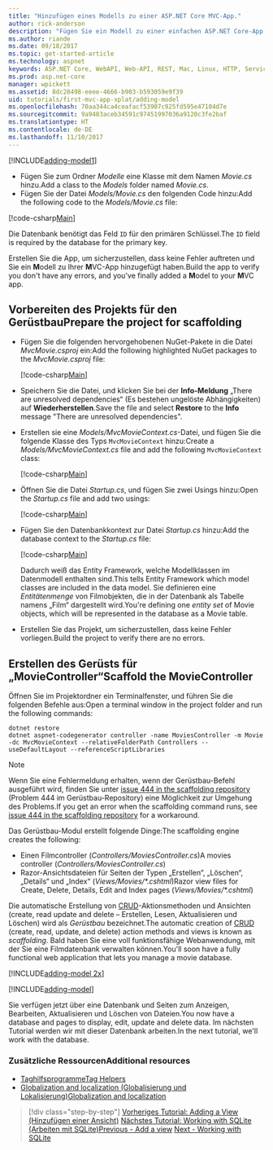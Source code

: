 ```yaml
---
title: "Hinzufügen eines Modells zu einer ASP.NET Core MVC-App."
author: rick-anderson
description: "Fügen Sie ein Modell zu einer einfachen ASP.NET Core-App hinzu."
ms.author: riande
ms.date: 09/18/2017
ms.topic: get-started-article
ms.technology: aspnet
keywords: ASP.NET Core, WebAPI, Web-API, REST, Mac, Linux, HTTP, Service, HTTP-Dienst, VS Code
ms.prod: asp.net-core
manager: wpickett
ms.assetid: 8dc28498-eeee-4666-b903-b593059e9f39
uid: tutorials/first-mvc-app-xplat/adding-model
ms.openlocfilehash: 70aa344ca4ceafacf53907c925fd595e47104d7e
ms.sourcegitcommit: 9a9483aceb34591c97451997036a9120c3fe2baf
ms.translationtype: HT
ms.contentlocale: de-DE
ms.lasthandoff: 11/10/2017
---
```

[!INCLUDE[adding-model1](../../includes/mvc-intro/adding-model1.md)]

* <span data-ttu-id="8d58b-104">Fügen Sie zum Ordner *Modelle* eine Klasse mit dem Namen *Movie.cs* hinzu.</span><span class="sxs-lookup"><span data-stu-id="8d58b-104">Add a class to the *Models* folder named *Movie.cs*.</span></span>
* <span data-ttu-id="8d58b-105">Fügen Sie der Datei *Models/Movie.cs* den folgenden Code hinzu:</span><span class="sxs-lookup"><span data-stu-id="8d58b-105">Add the following code to the *Models/Movie.cs* file:</span></span>

[!code-csharp[Main](../../tutorials/first-mvc-app/start-mvc/sample/MvcMovie/Models/MovieNoEF.cs?name=snippet_1)]

<span data-ttu-id="8d58b-106">Die Datenbank benötigt das Feld `ID` für den primären Schlüssel.</span><span class="sxs-lookup"><span data-stu-id="8d58b-106">The `ID` field is required by the database for the primary key.</span></span> 

<span data-ttu-id="8d58b-107">Erstellen Sie die App, um sicherzustellen, dass keine Fehler auftreten und Sie ein **M**odell zu Ihrer **M**VC-App hinzugefügt haben.</span><span class="sxs-lookup"><span data-stu-id="8d58b-107">Build the app to verify you don't have any errors, and you've finally added a **M**odel to your **M**VC app.</span></span>

## <a name="prepare-the-project-for-scaffolding"></a><span data-ttu-id="8d58b-108">Vorbereiten des Projekts für den Gerüstbau</span><span class="sxs-lookup"><span data-stu-id="8d58b-108">Prepare the project for scaffolding</span></span>

- <span data-ttu-id="8d58b-109">Fügen Sie die folgenden hervorgehobenen NuGet-Pakete in die Datei *MvcMovie.csproj* ein:</span><span class="sxs-lookup"><span data-stu-id="8d58b-109">Add the following highlighted NuGet packages to the *MvcMovie.csproj* file:</span></span>
             
   [!code-csharp[Main](start-mvc/sample/MvcMovie/MvcMovie.csproj?highlight=7,10)]

- <span data-ttu-id="8d58b-110">Speichern Sie die Datei, und klicken Sie bei der **Info-Meldung** „There are unresolved dependencies“ (Es bestehen ungelöste Abhängigkeiten) auf **Wiederherstellen**.</span><span class="sxs-lookup"><span data-stu-id="8d58b-110">Save the file and select **Restore** to the **Info** message "There are unresolved dependencies".</span></span>
- <span data-ttu-id="8d58b-111">Erstellen sie eine *Models/MvcMovieContext.cs*-Datei, und fügen Sie die folgende Klasse des Typs `MvcMovieContext` hinzu:</span><span class="sxs-lookup"><span data-stu-id="8d58b-111">Create a *Models/MvcMovieContext.cs* file and add the following `MvcMovieContext` class:</span></span>

   [!code-csharp[Main](start-mvc/sample/MvcMovie/Models/MvcMovieContext.cs)]
   
- <span data-ttu-id="8d58b-112">Öffnen Sie die Datei *Startup.cs*, und fügen Sie zwei Usings hinzu:</span><span class="sxs-lookup"><span data-stu-id="8d58b-112">Open the *Startup.cs* file and add two usings:</span></span>

   [!code-csharp[Main](start-mvc/sample/MvcMovie/Startup.cs?name=snippet1&highlight=1,2)]

- <span data-ttu-id="8d58b-113">Fügen Sie den Datenbankkontext zur Datei *Startup.cs* hinzu:</span><span class="sxs-lookup"><span data-stu-id="8d58b-113">Add the database context to the *Startup.cs* file:</span></span>

   [!code-csharp[Main](start-mvc/sample/MvcMovie/Startup.cs?name=snippet2&highlight=6-7)]

  <span data-ttu-id="8d58b-114">Dadurch weiß das Entity Framework, welche Modellklassen im Datenmodell enthalten sind.</span><span class="sxs-lookup"><span data-stu-id="8d58b-114">This tells Entity Framework which model classes are included in the data model.</span></span> <span data-ttu-id="8d58b-115">Sie definieren eine *Entitätenmenge* von Filmobjekten, die in der Datenbank als Tabelle namens „Film“ dargestellt wird.</span><span class="sxs-lookup"><span data-stu-id="8d58b-115">You're defining one *entity set* of Movie objects, which will be represented in the database as a Movie table.</span></span>

- <span data-ttu-id="8d58b-116">Erstellen Sie das Projekt, um sicherzustellen, dass keine Fehler vorliegen.</span><span class="sxs-lookup"><span data-stu-id="8d58b-116">Build the project to verify there are no errors.</span></span>

## <a name="scaffold-the-moviecontroller"></a><span data-ttu-id="8d58b-117">Erstellen des Gerüsts für „MovieController“</span><span class="sxs-lookup"><span data-stu-id="8d58b-117">Scaffold the MovieController</span></span>

<span data-ttu-id="8d58b-118">Öffnen Sie im Projektordner ein Terminalfenster, und führen Sie die folgenden Befehle aus:</span><span class="sxs-lookup"><span data-stu-id="8d58b-118">Open a terminal window in the project folder and run the following commands:</span></span>

```
dotnet restore
dotnet aspnet-codegenerator controller -name MoviesController -m Movie -dc MvcMovieContext --relativeFolderPath Controllers --useDefaultLayout --referenceScriptLibraries 
```

> [!NOTE]
> <span data-ttu-id="8d58b-119">Wenn Sie eine Fehlermeldung erhalten, wenn der Gerüstbau-Befehl ausgeführt wird, finden Sie unter [issue 444 in the scaffolding repository](https://github.com/aspnet/scaffolding/issues/444) (Problem 444 im Gerüstbau-Repository) eine Möglichkeit zur Umgehung des Problems.</span><span class="sxs-lookup"><span data-stu-id="8d58b-119">If you get an error when the scaffolding command runs, see [issue 444 in the scaffolding repository](https://github.com/aspnet/scaffolding/issues/444) for a workaround.</span></span>

<span data-ttu-id="8d58b-120">Das Gerüstbau-Modul erstellt folgende Dinge:</span><span class="sxs-lookup"><span data-stu-id="8d58b-120">The scaffolding engine creates the following:</span></span>

* <span data-ttu-id="8d58b-121">Einen Filmcontroller (*Controllers/MoviesController.cs*)</span><span class="sxs-lookup"><span data-stu-id="8d58b-121">A movies controller (*Controllers/MoviesController.cs*)</span></span>
* <span data-ttu-id="8d58b-122">Razor-Ansichtsdateien für Seiten der Typen „Erstellen“, „Löschen“, „Details“ und „Index“ (*Views/Movies/\*.cshtml*)</span><span class="sxs-lookup"><span data-stu-id="8d58b-122">Razor view files for Create, Delete, Details, Edit and Index pages (*Views/Movies/\*.cshtml*)</span></span>

<span data-ttu-id="8d58b-123">Die automatische Erstellung von [CRUD](https://wikipedia.org/wiki/Create,_read,_update_and_delete)-Aktionsmethoden und Ansichten (create, read update and delete – Erstellen, Lesen, Aktualisieren und Löschen) wird als *Gerüstbau* bezeichnet.</span><span class="sxs-lookup"><span data-stu-id="8d58b-123">The automatic creation of [CRUD](https://wikipedia.org/wiki/Create,_read,_update_and_delete) (create, read, update, and delete) action methods and views is known as *scaffolding*.</span></span> <span data-ttu-id="8d58b-124">Bald haben Sie eine voll funktionsfähige Webanwendung, mit der Sie eine Filmdatenbank verwalten können.</span><span class="sxs-lookup"><span data-stu-id="8d58b-124">You'll soon have a fully functional web application that lets you manage a movie database.</span></span>

[!INCLUDE[adding-model 2x](../../includes/mvc-intro/adding-model2xp.md)]

[!INCLUDE[adding-model](../../includes/mvc-intro/adding-model3.md)]

<span data-ttu-id="8d58b-125">Sie verfügen jetzt über eine Datenbank und Seiten zum Anzeigen, Bearbeiten, Aktualisieren und Löschen von Dateien.</span><span class="sxs-lookup"><span data-stu-id="8d58b-125">You now have a database and pages to display, edit, update and delete data.</span></span> <span data-ttu-id="8d58b-126">Im nächsten Tutorial werden wir mit dieser Datenbank arbeiten.</span><span class="sxs-lookup"><span data-stu-id="8d58b-126">In the next tutorial, we'll work with the database.</span></span>

### <a name="additional-resources"></a><span data-ttu-id="8d58b-127">Zusätzliche Ressourcen</span><span class="sxs-lookup"><span data-stu-id="8d58b-127">Additional resources</span></span>

* [<span data-ttu-id="8d58b-128">Taghilfsprogramme</span><span class="sxs-lookup"><span data-stu-id="8d58b-128">Tag Helpers</span></span>](xref:mvc/views/tag-helpers/intro)
* [<span data-ttu-id="8d58b-129">Globalization and localization (Globalisierung und Lokalisierung)</span><span class="sxs-lookup"><span data-stu-id="8d58b-129">Globalization and localization</span></span>](xref:fundamentals/localization)

>[!div class="step-by-step"]
<span data-ttu-id="8d58b-130">[Vorheriges Tutorial: Adding a View (Hinzufügen einer Ansicht)](adding-view.md)
[Nächstes Tutorial: Working with SQLite (Arbeiten mit SQLite)](working-with-sql.md)</span><span class="sxs-lookup"><span data-stu-id="8d58b-130">[Previous - Add a view](adding-view.md)
[Next - Working with SQLite](working-with-sql.md)</span></span>
